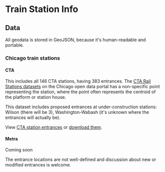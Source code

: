 # Train Station Info

## Data

All geodata is stored in GeoJSON, because it's human-readable and portable. 

### Chicago train stations

#### CTA

This includes all 146 CTA stations, having 383 entrances. The [CTA Rail Stations datasets](https://data.cityofchicago.org/browse?q=cta%20rail%20stations&sortBy=relevance) on the Chicago open data portal has a non-specific point representing the station, where the point often represents the centroid of the platform or station house. 

This dataset includes proposed entrances at under-construction stations: Wilson (there will be 3), Washington-Wabash (it's unknown where the entrances will actually be).

View [CTA station entrances](https://github.com/ChicagoCityscape/tod-data/blob/master/stations_cta/cta_entrances.json) or [download them](https://github.com/ChicagoCityscape/tod-data/raw/master/stations_cta/cta_entrances.json).

#### Metra

Coming soon

The entrance locations are not well-defined and discussion about new or modified entrances is welcome. 
